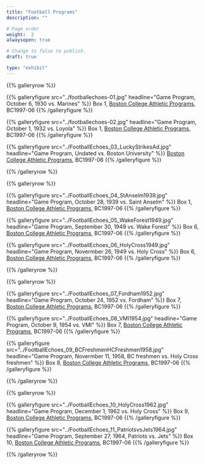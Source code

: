 ```yaml
---
title: "Football Programs"
description: ""

# Page order
weight:  2
alwaysopen: true

# Change to false to publish.
draft: true

type: "exhibit"
---
```


{{% galleryrow %}}

{{% galleryfigure src="../footballechoes-01.jpg" headline="Game Program, October 6, 1930 vs. Marines" %}}
Box 1, [Boston College Athletic Programs](https://bc-primo.hosted.exlibrisgroup.com/permalink/f/l6ucgu/ALMA-BC21470522600001021), BC1997-06
{{% /galleryfigure %}}

{{% galleryfigure src="../footballechoes-02.jpg" headline="Game Program, October 1, 1932 vs. Loyola" %}}
Box 1, [Boston College Athletic Programs](https://bc-primo.hosted.exlibrisgroup.com/permalink/f/l6ucgu/ALMA-BC21470522600001021), BC1997-06
{{% /galleryfigure %}}

{{% galleryfigure src="../FootballEchoes_03_LuckyStrikesAd.jpg" headline="Game Program, Undated vs. Boston University" %}}
[Boston College Athletic Programs](https://bc-primo.hosted.exlibrisgroup.com/permalink/f/l6ucgu/ALMA-BC21470522600001021), BC1997-06
{{% /galleryfigure %}}

{{% /galleryrow %}}

{{% galleryrow %}}

{{% galleryfigure src="../FootballEchoes_04_StAnselm1939.jpg" headline="Game Program, October 28, 1939 vs. Saint Anselm" %}}
Box 1, [Boston College Athletic Programs](https://bc-primo.hosted.exlibrisgroup.com/permalink/f/l6ucgu/ALMA-BC21470522600001021), BC1997-06
{{% /galleryfigure %}}

{{% galleryfigure src="../FootballEchoes_05_WakeForest1949.jpg" headline="Game Program, September 30, 1949 vs. Wake Forest" %}}
Box 6, [Boston College Athletic Programs](https://bc-primo.hosted.exlibrisgroup.com/permalink/f/l6ucgu/ALMA-BC21470522600001021), BC1997-06
{{% /galleryfigure %}}

{{% galleryfigure src="../FootballEchoes_06_HolyCross1949.jpg" headline="Game Program, Novermber 26, 1949 vs. Holy Cross" %}}
Box 6, [Boston College Athletic Programs](https://bc-primo.hosted.exlibrisgroup.com/permalink/f/l6ucgu/ALMA-BC21470522600001021), BC1997-06
{{% /galleryfigure %}}

{{% /galleryrow %}}

{{% galleryrow %}}

{{% galleryfigure src="../FootballEchoes_07_Fordham1952.jpg" headline="Game Program, October 24, 1952 vs. Fordham" %}}
Box 7, [Boston College Athletic Programs](https://bc-primo.hosted.exlibrisgroup.com/permalink/f/l6ucgu/ALMA-BC21470522600001021), BC1997-06
{{% /galleryfigure %}}

{{% galleryfigure src="../FootballEchoes_08_VMI1954.jpg" headline="Game Program, October 9, 1954 vs. VMI" %}}
Box 7, [Boston College Athletic Programs](https://bc-primo.hosted.exlibrisgroup.com/permalink/f/l6ucgu/ALMA-BC21470522600001021), BC1997-06
{{% /galleryfigure %}}

{{% galleryfigure src="../FootballEchoes_09_BCFreshmenHCFreshmen1958.jpg" headline="Game Program, Novermber 11, 1958, BC freshmen vs. Holy Cross freshmen" %}}
Box 8, [Boston College Athletic Programs](https://bc-primo.hosted.exlibrisgroup.com/permalink/f/l6ucgu/ALMA-BC21470522600001021), BC1997-06
{{% /galleryfigure %}}

{{% /galleryrow %}}

{{% galleryrow %}}

{{% galleryfigure src="../FootballEchoes_10_HolyCross1962.jpg" headline="Game Program, December 1, 1962 vs. Holy Cross" %}}
Box 9, [Boston College Athletic Programs](https://bc-primo.hosted.exlibrisgroup.com/permalink/f/l6ucgu/ALMA-BC21470522600001021), BC1997-06
{{% /galleryfigure %}}

{{% galleryfigure src="../FootballEchoes_11_PatriotsvsJets1964.jpg" headline="Game Program, September 27, 1964, Patriots vs. Jets" %}}
Box 10, [Boston College Athletic Programs](https://bc-primo.hosted.exlibrisgroup.com/permalink/f/l6ucgu/ALMA-BC21470522600001021), BC1997-06
{{% /galleryfigure %}}



{{% /galleryrow %}}